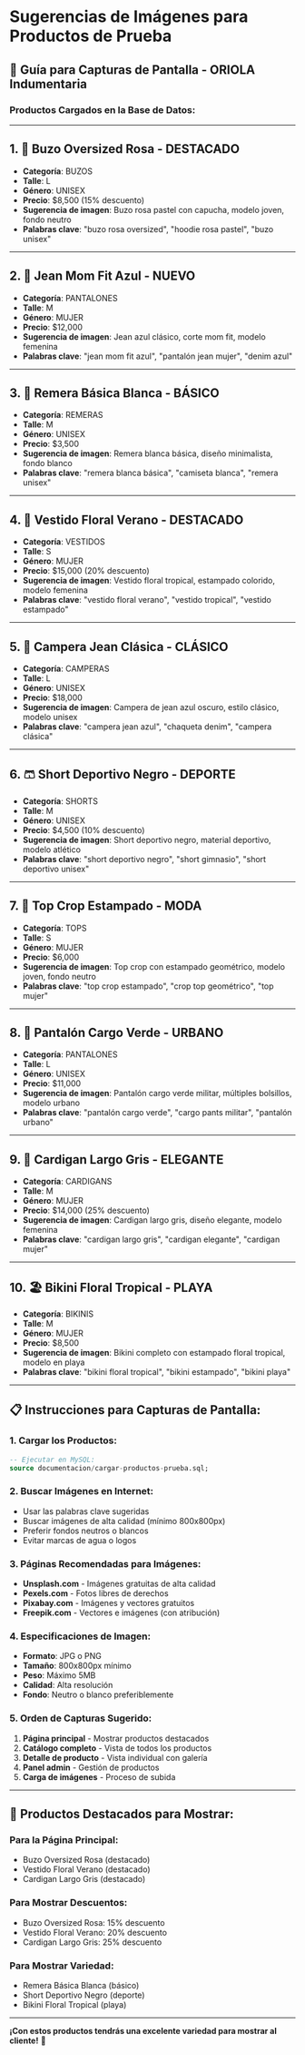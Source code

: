 # Sugerencias de Imágenes para Productos de Prueba

## 📸 Guía para Capturas de Pantalla - ORIOLA Indumentaria

### **Productos Cargados en la Base de Datos:**

---

## 1. 🧥 **Buzo Oversized Rosa** - DESTACADO
- **Categoría**: BUZOS
- **Talle**: L
- **Género**: UNISEX
- **Precio**: $8,500 (15% descuento)
- **Sugerencia de imagen**: Buzo rosa pastel con capucha, modelo joven, fondo neutro
- **Palabras clave**: "buzo rosa oversized", "hoodie rosa pastel", "buzo unisex"

---

## 2. 👖 **Jean Mom Fit Azul** - NUEVO
- **Categoría**: PANTALONES
- **Talle**: M
- **Género**: MUJER
- **Precio**: $12,000
- **Sugerencia de imagen**: Jean azul clásico, corte mom fit, modelo femenina
- **Palabras clave**: "jean mom fit azul", "pantalón jean mujer", "denim azul"

---

## 3. 👕 **Remera Básica Blanca** - BÁSICO
- **Categoría**: REMERAS
- **Talle**: M
- **Género**: UNISEX
- **Precio**: $3,500
- **Sugerencia de imagen**: Remera blanca básica, diseño minimalista, fondo blanco
- **Palabras clave**: "remera blanca básica", "camiseta blanca", "remera unisex"

---

## 4. 👗 **Vestido Floral Verano** - DESTACADO
- **Categoría**: VESTIDOS
- **Talle**: S
- **Género**: MUJER
- **Precio**: $15,000 (20% descuento)
- **Sugerencia de imagen**: Vestido floral tropical, estampado colorido, modelo femenina
- **Palabras clave**: "vestido floral verano", "vestido tropical", "vestido estampado"

---

## 5. 🧥 **Campera Jean Clásica** - CLÁSICO
- **Categoría**: CAMPERAS
- **Talle**: L
- **Género**: UNISEX
- **Precio**: $18,000
- **Sugerencia de imagen**: Campera de jean azul oscuro, estilo clásico, modelo unisex
- **Palabras clave**: "campera jean azul", "chaqueta denim", "campera clásica"

---

## 6. 🩳 **Short Deportivo Negro** - DEPORTE
- **Categoría**: SHORTS
- **Talle**: M
- **Género**: UNISEX
- **Precio**: $4,500 (10% descuento)
- **Sugerencia de imagen**: Short deportivo negro, material deportivo, modelo atlético
- **Palabras clave**: "short deportivo negro", "short gimnasio", "short deportivo unisex"

---

## 7. 👚 **Top Crop Estampado** - MODA
- **Categoría**: TOPS
- **Talle**: S
- **Género**: MUJER
- **Precio**: $6,000
- **Sugerencia de imagen**: Top crop con estampado geométrico, modelo joven, fondo neutro
- **Palabras clave**: "top crop estampado", "crop top geométrico", "top mujer"

---

## 8. 👖 **Pantalón Cargo Verde** - URBANO
- **Categoría**: PANTALONES
- **Talle**: L
- **Género**: UNISEX
- **Precio**: $11,000
- **Sugerencia de imagen**: Pantalón cargo verde militar, múltiples bolsillos, modelo urbano
- **Palabras clave**: "pantalón cargo verde", "cargo pants militar", "pantalón urbano"

---

## 9. 🧥 **Cardigan Largo Gris** - ELEGANTE
- **Categoría**: CARDIGANS
- **Talle**: M
- **Género**: MUJER
- **Precio**: $14,000 (25% descuento)
- **Sugerencia de imagen**: Cardigan largo gris, diseño elegante, modelo femenina
- **Palabras clave**: "cardigan largo gris", "cardigan elegante", "cardigan mujer"

---

## 10. 🏖️ **Bikini Floral Tropical** - PLAYA
- **Categoría**: BIKINIS
- **Talle**: M
- **Género**: MUJER
- **Precio**: $8,500
- **Sugerencia de imagen**: Bikini completo con estampado floral tropical, modelo en playa
- **Palabras clave**: "bikini floral tropical", "bikini estampado", "bikini playa"

---

## 📋 **Instrucciones para Capturas de Pantalla:**

### **1. Cargar los Productos:**
```sql
-- Ejecutar en MySQL:
source documentacion/cargar-productos-prueba.sql;
```

### **2. Buscar Imágenes en Internet:**
- Usar las palabras clave sugeridas
- Buscar imágenes de alta calidad (mínimo 800x800px)
- Preferir fondos neutros o blancos
- Evitar marcas de agua o logos

### **3. Páginas Recomendadas para Imágenes:**
- **Unsplash.com** - Imágenes gratuitas de alta calidad
- **Pexels.com** - Fotos libres de derechos
- **Pixabay.com** - Imágenes y vectores gratuitos
- **Freepik.com** - Vectores e imágenes (con atribución)

### **4. Especificaciones de Imagen:**
- **Formato**: JPG o PNG
- **Tamaño**: 800x800px mínimo
- **Peso**: Máximo 5MB
- **Calidad**: Alta resolución
- **Fondo**: Neutro o blanco preferiblemente

### **5. Orden de Capturas Sugerido:**
1. **Página principal** - Mostrar productos destacados
2. **Catálogo completo** - Vista de todos los productos
3. **Detalle de producto** - Vista individual con galería
4. **Panel admin** - Gestión de productos
5. **Carga de imágenes** - Proceso de subida

---

## 🎯 **Productos Destacados para Mostrar:**

### **Para la Página Principal:**
- Buzo Oversized Rosa (destacado)
- Vestido Floral Verano (destacado)
- Cardigan Largo Gris (destacado)

### **Para Mostrar Descuentos:**
- Buzo Oversized Rosa: 15% descuento
- Vestido Floral Verano: 20% descuento
- Cardigan Largo Gris: 25% descuento

### **Para Mostrar Variedad:**
- Remera Básica Blanca (básico)
- Short Deportivo Negro (deporte)
- Bikini Floral Tropical (playa)

---

**¡Con estos productos tendrás una excelente variedad para mostrar al cliente!** 🚀
